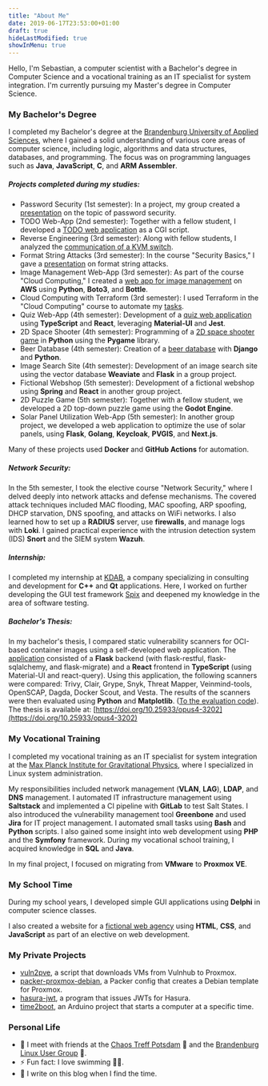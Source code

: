 ```yaml
---
title: "About Me"
date: 2019-06-17T23:53:00+01:00
draft: true
hideLastModified: true
showInMenu: true
---
```


Hello, I'm Sebastian, a computer scientist with a Bachelor's degree in Computer Science
and a vocational training as an IT specialist for system integration.
I'm currently pursuing my Master's degree in Computer Science.

### My Bachelor's Degree

I completed my Bachelor's degree at the [Brandenburg University of Applied Sciences](https://www.th-brandenburg.de/startseite/), where I gained a solid understanding of various core areas of computer science, including logic, algorithms and data structures, databases, and programming.
The focus was on programming languages such as **Java**, **JavaScript**, **C**, and **ARM Assembler**.

##### Projects completed during my studies:

- Password Security (1st semester): In a project, my group created a [presentation](https://passwortunsicherheit.hackwiki.de/) on the topic of password security.
- TODO Web-App (2nd semester): Together with a fellow student, I developed a [TODO web application](https://github.com/53845714nF/OSWC-Semesteraufgabe) as a CGI script.
- Reverse Engineering (3rd semester): Along with fellow students, I analyzed the [communication of a KVM switch](https://github.com/53845714nF/Reverse_Engineering_KVM_Switch).
- Format String Attacks (3rd semester): In the course "Security Basics," I gave a [presentation](https://fsv.hackwiki.de) on format string attacks.
- Image Management Web-App (3rd semester): As part of the course "Cloud Computing," I created a [web app for image management](https://github.com/53845714nF/dockerize_bottletube) on **AWS** using **Python**, **Boto3**, and **Bottle**.
- Cloud Computing with Terraform (3rd semester): I used Terraform in the "Cloud Computing" course to automate my [tasks](https://github.com/53845714nF/Cloud_computing_basics).
- Quiz Web-App (4th semester): Development of a [quiz web application](https://github.com/53845714nF/TypeQuiz) using **TypeScript** and **React**, leveraging **Material-UI** and **Jest**.
- 2D Space Shooter (4th semester): Programming of a [2D space shooter game](https://github.com/53845714nF/excellent_space_shooter) in **Python** using the **Pygame** library.
- Beer Database (4th semester): Creation of a [beer database](https://github.com/53845714nF/Best_Beers) with **Django** and **Python**.
- Image Search Site (4th semester): Development of an image search site using the vector database **Weaviate** and **Flask** in a group project.
- Fictional Webshop (5th semester): Development of a fictional webshop using **Spring** and **React** in another group project.
- 2D Puzzle Game (5th semester): Together with a fellow student, we developed a 2D top-down puzzle game using the **Godot Engine**.
- Solar Panel Utilization Web-App (5th semester): In another group project, we developed a web application to optimize the use of solar panels, using **Flask**, **Golang**, **Keycloak**, **PVGIS**, and **Next.js**.

Many of these projects used **Docker** and **GitHub Actions** for automation.


##### Network Security:

In the 5th semester, I took the elective course "Network Security," where I delved deeply into network attacks and defense mechanisms. The covered attack techniques included MAC flooding, MAC spoofing, ARP spoofing, DHCP starvation, DNS spoofing, and attacks on WiFi networks.
I also learned how to set up a **RADIUS** server, use **firewalls**, and manage logs with **Loki**.
I gained practical experience with the intrusion detection system (IDS) **Snort** and the SIEM system **Wazuh**.

##### Internship:

I completed my internship at [KDAB](https://www.kdab.com/), a company specializing in consulting and development for **C++** and **Qt** applications. 
Here, I worked on further developing the GUI test framework [Spix](https://github.com/53845714nF/spix) and deepened my knowledge in the area of software testing.

##### Bachelor's Thesis:

In my bachelor's thesis, I compared static vulnerability scanners for OCI-based container images using a self-developed web application.
The [application](https://github.com/53845714nF/MarketMinder) consisted of a **Flask** backend (with flask-restful, flask-sqlalchemy, and flask-migrate) and a **React** frontend in **TypeScript** (using Material-UI and react-query).
Using this application, the following scanners were compared: Trivy, Clair, Grype, Snyk, Threat Mapper, Veinmind-tools, OpenSCAP, Dagda, Docker Scout, and Vesta. The results of the scanners were then evaluated using **Python** and **Matplotlib**. ([To the evaluation code](https://github.com/53845714nF/analysis_market_minder)).
The thesis is available at: [https://doi.org/10.25933/opus4-3202](https://doi.org/10.25933/opus4-3202)

### My Vocational Training

I completed my vocational training as an IT specialist for system integration at the [Max Planck Institute for Gravitational Physics](https://www.aei.mpg.de/), where I specialized in Linux system administration.

My responsibilities included network management (**VLAN**, **LAG**), **LDAP**, and **DNS** management. I automated IT infrastructure management using **Saltstack** and implemented a CI pipeline with **GitLab** to test Salt States. I also introduced the vulnerability management tool **Greenbone** and used **Jira** for IT project management. I automated small tasks using **Bash** and **Python** scripts. I also gained some insight into web development using **PHP** and the **Symfony** framework. During my vocational school training, I acquired knowledge in **SQL** and **Java**.

In my final project, I focused on migrating from **VMware** to **Proxmox VE**.

### My School Time

During my school years, I developed simple GUI applications using **Delphi** in computer science classes.

I also created a website for a [fictional web agency](https://think.hackwiki.de/) using **HTML**, **CSS**, and **JavaScript** as part of an elective on web development.


### My Private Projects

- [vuln2pve](https://github.com/53845714nF/vuln2pve), a script that downloads VMs from Vulnhub to Proxmox.
- [packer-proxmox-debian](https://github.com/53845714nF/packer-proxmox-debian), a Packer config that creates a Debian template for Proxmox.
- [hasura-jwt](https://github.com/53845714nF/hasura-jwt), a program that issues JWTs for Hasura.
- [time2boot](https://github.com/53845714nF/time2boot), an Arduino project that starts a computer at a specific time.

### Personal Life

- 👯 I meet with friends at the [Chaos Treff Potsdam](https://www.ccc-p.org/) 🚀 and the [Brandenburg Linux User Group](https://www.bralug.de/) 🐧.
- ⚡ Fun fact: I love swimming 🏊‍♂️.
- 📝 I write on this blog when I find the time.